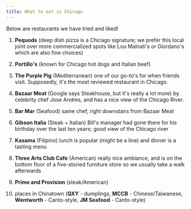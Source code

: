 ```yaml
---
title: What to eat in Chicago
---
```


Below are restaurants we have tried and liked!

1. **Pequods** (deep dish pizza is a Chicago signature; we prefer this local joint over more commercialized spots like Lou Malnati's or Giordano's which are also fine choices) 

2. **Portillo's** (known for Chicago hot dogs and Italian beef)

3. **The Purple Pig** (Mediterranean) one of our go-to's for when friends visit. Supposedly, it's the most reviewed restaurant in Chicago. 

4. **Bazaar Meat** (Google says Steakhouse, but it's really a lot more) by celebrity chef Jose Andres, and has a nice view of the Chicago River.

5. **Bar Mar** (Seafood) same chef, right downstairs from Bazaar Meat

6. **Gibson Italia** (Steak + Italian) Bill's manager had gone there for his birthday over the last ten years; good view of the Chicago river

7. **Kasama** (Filipino) lunch is popular (might be a line) and dinner is a tasting menu

8. **Three Arts Club Cafe** (American) really nice ambiance, and is on the bottom floor of a five-storied furniture store so we usually take a walk afterwards

9. **Prime and Provision** (steak/American) 

10. places in Chinatown (**QXY** - dumplings, **MCCB** - Chinese/Taiwanese, **Wentworth** - Canto-style, **JM Seafood** - Canto-style)
